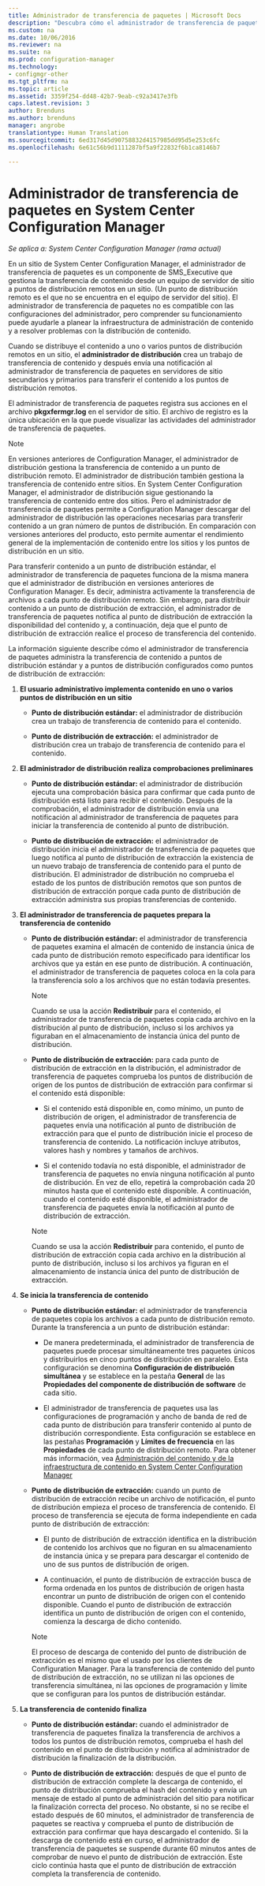 ```yaml
---
title: Administrador de transferencia de paquetes | Microsoft Docs
description: "Descubra cómo el administrador de transferencia de paquetes de System Center Configuration Manager transfiere el contenido desde un servidor de sitio a los puntos de distribución remotos."
ms.custom: na
ms.date: 10/06/2016
ms.reviewer: na
ms.suite: na
ms.prod: configuration-manager
ms.technology:
- configmgr-other
ms.tgt_pltfrm: na
ms.topic: article
ms.assetid: 3359f254-dd48-42b7-9eab-c92a3417e3fb
caps.latest.revision: 3
author: Brenduns
ms.author: brenduns
manager: angrobe
translationtype: Human Translation
ms.sourcegitcommit: 6ed317d45d90758832d4157985dd95d5e253c6fc
ms.openlocfilehash: 6e61c56b9d1111287bf5a9f22832f6b1ca8146b7

---
```

# <a name="package-transfer-manager-in-system-center-configuration-manager"></a>Administrador de transferencia de paquetes en System Center Configuration Manager

*Se aplica a: System Center Configuration Manager (rama actual)*

En un sitio de System Center Configuration Manager, el administrador de transferencia de paquetes es un componente de SMS_Executive que gestiona la transferencia de contenido desde un equipo de servidor de sitio a puntos de distribución remotos en un sitio. (Un punto de distribución remoto es el que no se encuentra en el equipo de servidor del sitio). El administrador de transferencia de paquetes no es compatible con las configuraciones del administrador, pero comprender su funcionamiento puede ayudarle a planear la infraestructura de administración de contenido y a resolver problemas con la distribución de contenido.


Cuando se distribuye el contenido a uno o varios puntos de distribución remotos en un sitio, el **administrador de distribución** crea un trabajo de transferencia de contenido y después envía una notificación al administrador de transferencia de paquetes en servidores de sitio secundarios y primarios para transferir el contenido a los puntos de distribución remotos.

 El administrador de transferencia de paquetes registra sus acciones en el archivo **pkgxfermgr.log** en el servidor de sitio. El archivo de registro es la única ubicación en la que puede visualizar las actividades del administrador de transferencia de paquetes.  

> [!NOTE]  
>  En versiones anteriores de Configuration Manager, el administrador de distribución gestiona la transferencia de contenido a un punto de distribución remoto. El administrador de distribución también gestiona la transferencia de contenido entre sitios. En System Center Configuration Manager, el administrador de distribución sigue gestionando la transferencia de contenido entre dos sitios. Pero el administrador de transferencia de paquetes permite a Configuration Manager descargar del administrador de distribución las operaciones necesarias para transferir contenido a un gran número de puntos de distribución. En comparación con versiones anteriores del producto, esto permite aumentar el rendimiento general de la implementación de contenido entre los sitios y los puntos de distribución en un sitio.  

 Para transferir contenido a un punto de distribución estándar, el administrador de transferencia de paquetes funciona de la misma manera que el administrador de distribución en versiones anteriores de Configuration Manager. Es decir, administra activamente la transferencia de archivos a cada punto de distribución remoto. Sin embargo, para distribuir contenido a un punto de distribución de extracción, el administrador de transferencia de paquetes notifica al punto de distribución de extracción la disponibilidad del contenido y, a continuación, deja que el punto de distribución de extracción realice el proceso de transferencia del contenido.  

La información siguiente describe cómo el administrador de transferencia de paquetes administra la transferencia de contenido a puntos de distribución estándar y a puntos de distribución configurados como puntos de distribución de extracción:
1.  **El usuario administrativo implementa contenido en uno o varios puntos de distribución en un sitio**  

    -   **Punto de distribución estándar:** el administrador de distribución crea un trabajo de transferencia de contenido para el contenido.  

    -   **Punto de distribución de extracción:** el administrador de distribución crea un trabajo de transferencia de contenido para el contenido.  

2.  **El administrador de distribución realiza comprobaciones preliminares**  

    -   **Punto de distribución estándar:** el administrador de distribución ejecuta una comprobación básica para confirmar que cada punto de distribución está listo para recibir el contenido. Después de la comprobación, el administrador de distribución envía una notificación al administrador de transferencia de paquetes para iniciar la transferencia de contenido al punto de distribución.  

    -   **Punto de distribución de extracción:** el administrador de distribución inicia el administrador de transferencia de paquetes que luego notifica al punto de distribución de extracción la existencia de un nuevo trabajo de transferencia de contenido para el punto de distribución. El administrador de distribución no comprueba el estado de los puntos de distribución remotos que son puntos de distribución de extracción porque cada punto de distribución de extracción administra sus propias transferencias de contenido.  

3.  **El administrador de transferencia de paquetes prepara la transferencia de contenido**  

    -   **Punto de distribución estándar:** el administrador de transferencia de paquetes examina el almacén de contenido de instancia única de cada punto de distribución remoto especificado para identificar los archivos que ya están en ese punto de distribución. A continuación, el administrador de transferencia de paquetes coloca en la cola para la transferencia solo a los archivos que no están todavía presentes.  

        > [!NOTE]  
        >  Cuando se usa la acción **Redistribuir** para el contenido, el administrador de transferencia de paquetes copia cada archivo en la distribución al punto de distribución, incluso si los archivos ya figuraban en el almacenamiento de instancia única del punto de distribución.  

    -   **Punto de distribución de extracción:** para cada punto de distribución de extracción en la distribución, el administrador de transferencia de paquetes comprueba los puntos de distribución de origen de los puntos de distribución de extracción para confirmar si el contenido está disponible:  

        -   Si el contenido está disponible en, como mínimo, un punto de distribución de origen, el administrador de transferencia de paquetes envía una notificación al punto de distribución de extracción para que el punto de distribución inicie el proceso de transferencia de contenido. La notificación incluye atributos, valores hash y nombres y tamaños de archivos.  

        -   Si el contenido todavía no está disponible, el administrador de transferencia de paquetes no envía ninguna notificación al punto de distribución. En vez de ello, repetirá la comprobación cada 20 minutos hasta que el contenido esté disponible. A continuación, cuando el contenido esté disponible, el administrador de transferencia de paquetes envía la notificación al punto de distribución de extracción.  

        > [!NOTE]  
        >  Cuando se usa la acción **Redistribuir** para contenido, el punto de distribución de extracción copia cada archivo en la distribución al punto de distribución, incluso si los archivos ya figuran en el almacenamiento de instancia única del punto de distribución de extracción.  

4.  **Se inicia la transferencia de contenido**  

    -   **Punto de distribución estándar:** el administrador de transferencia de paquetes copia los archivos a cada punto de distribución remoto. Durante la transferencia a un punto de distribución estándar:  

        -   De manera predeterminada, el administrador de transferencia de paquetes puede procesar simultáneamente tres paquetes únicos y distribuirlos en cinco puntos de distribución en paralelo. Esta configuración se denomina **Configuración de distribución simultánea** y se establece en la pestaña **General** de las **Propiedades del componente de distribución de software** de cada sitio.  

        -   El administrador de transferencia de paquetes usa las configuraciones de programación y ancho de banda de red de cada punto de distribución para transferir contenido al punto de distribución correspondiente. Esta configuración se establece en las pestañas **Programación** y **Límites de frecuencia** en las **Propiedades** de cada punto de distribución remoto. Para obtener más información, vea [Administración del contenido y de la infraestructura de contenido en System Center Configuration Manager](../../../core/servers/deploy/configure/manage-content-and-content-infrastructure.md)  

    -   **Punto de distribución de extracción:** cuando un punto de distribución de extracción recibe un archivo de notificación, el punto de distribución empieza el proceso de transferencia de contenido. El proceso de transferencia se ejecuta de forma independiente en cada punto de distribución de extracción:  

        -   El punto de distribución de extracción identifica en la distribución de contenido los archivos que no figuran en su almacenamiento de instancia única y se prepara para descargar el contenido de uno de sus puntos de distribución de origen.  

        -   A continuación, el punto de distribución de extracción busca de forma ordenada en los puntos de distribución de origen hasta encontrar un punto de distribución de origen con el contenido disponible. Cuando el punto de distribución de extracción identifica un punto de distribución de origen con el contenido, comienza la descarga de dicho contenido.  

        > [!NOTE]  
        >  El proceso de descarga de contenido del punto de distribución de extracción es el mismo que el usado por los clientes de Configuration Manager. Para la transferencia de contenido del punto de distribución de extracción, no se utilizan ni las opciones de transferencia simultánea, ni las opciones de programación y límite que se configuran para los puntos de distribución estándar.  

5.  **La transferencia de contenido finaliza**  

    -   **Punto de distribución estándar:** cuando el administrador de transferencia de paquetes finaliza la transferencia de archivos a todos los puntos de distribución remotos, comprueba el hash del contenido en el punto de distribución y notifica al administrador de distribución la finalización de la distribución.  

    -   **Punto de distribución de extracción:** después de que el punto de distribución de extracción complete la descarga de contenido, el punto de distribución comprueba el hash del contenido y envía un mensaje de estado al punto de administración del sitio para notificar la finalización correcta del proceso. No obstante, si no se recibe el estado después de 60 minutos, el administrador de transferencia de paquetes se reactiva y comprueba el punto de distribución de extracción para confirmar que haya descargado el contenido. Si la descarga de contenido está en curso, el administrador de transferencia de paquetes se suspende durante 60 minutos antes de comprobar de nuevo el punto de distribución de extracción. Este ciclo continúa hasta que el punto de distribución de extracción completa la transferencia de contenido.  



<!--HONumber=Dec16_HO3-->


